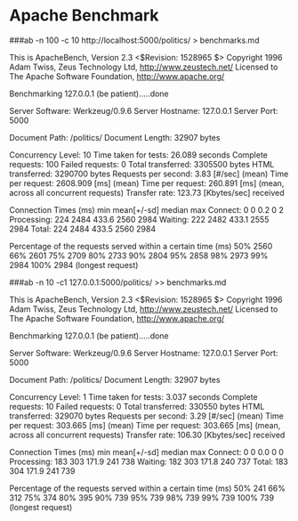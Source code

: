 
Apache Benchmark
===============================================================


###ab -n 100 -c 10 http://localhost:5000/politics/ > benchmarks.md


This is ApacheBench, Version 2.3 <$Revision: 1528965 $>
Copyright 1996 Adam Twiss, Zeus Technology Ltd, http://www.zeustech.net/
Licensed to The Apache Software Foundation, http://www.apache.org/

Benchmarking 127.0.0.1 (be patient).....done


Server Software:        Werkzeug/0.9.6
Server Hostname:        127.0.0.1
Server Port:            5000

Document Path:          /politics/
Document Length:        32907 bytes

Concurrency Level:      10
Time taken for tests:   26.089 seconds
Complete requests:      100
Failed requests:        0
Total transferred:      3305500 bytes
HTML transferred:       3290700 bytes
Requests per second:    3.83 [#/sec] (mean)
Time per request:       2608.909 [ms] (mean)
Time per request:       260.891 [ms] (mean, across all concurrent requests)
Transfer rate:          123.73 [Kbytes/sec] received

Connection Times (ms)
              min  mean[+/-sd] median   max
Connect:        0    0   0.2      0       2
Processing:   224 2484 433.6   2560    2984
Waiting:      222 2482 433.1   2555    2984
Total:        224 2484 433.5   2560    2984

Percentage of the requests served within a certain time (ms)
  50%   2560
  66%   2601
  75%   2709
  80%   2733
  90%   2804
  95%   2858
  98%   2973
  99%   2984
 100%   2984 (longest request)
 
###ab -n 10 -c1 127.0.0.1:5000/politics/ >> benchmarks.md
 
This is ApacheBench, Version 2.3 <$Revision: 1528965 $>
Copyright 1996 Adam Twiss, Zeus Technology Ltd, http://www.zeustech.net/
Licensed to The Apache Software Foundation, http://www.apache.org/

Benchmarking 127.0.0.1 (be patient).....done


Server Software:        Werkzeug/0.9.6
Server Hostname:        127.0.0.1
Server Port:            5000

Document Path:          /politics/
Document Length:        32907 bytes

Concurrency Level:      1
Time taken for tests:   3.037 seconds
Complete requests:      10
Failed requests:        0
Total transferred:      330550 bytes
HTML transferred:       329070 bytes
Requests per second:    3.29 [#/sec] (mean)
Time per request:       303.665 [ms] (mean)
Time per request:       303.665 [ms] (mean, across all concurrent requests)
Transfer rate:          106.30 [Kbytes/sec] received

Connection Times (ms)
              min  mean[+/-sd] median   max
Connect:        0    0   0.0      0       0
Processing:   183  303 171.9    241     738
Waiting:      182  303 171.8    240     737
Total:        183  304 171.9    241     739

Percentage of the requests served within a certain time (ms)
  50%    241
  66%    312
  75%    374
  80%    395
  90%    739
  95%    739
  98%    739
  99%    739
 100%    739 (longest request)
